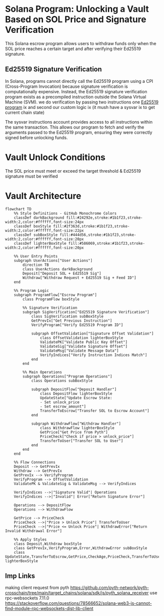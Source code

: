 # Solana Program: Unlocking a Vault Based on SOL Price and Signature Verification
This Solana escrow program allows users to withdraw funds only when the SOL price reaches a certain target and after verifying their Ed25519 signature.
## Ed25519 Signature Verification
In Solana, programs cannot directly call the Ed25519 program using a CPI (Cross-Program Invocation) because signature verification is computationally expensive. Instead, the Ed25519 signature verification program exists as a precompiled instruction outside the Solana Virtual Machine (SVM).
we do verification by passing two instructions one [Ed25519 program](https://github.com/anza-xyz/agave/blob/master/sdk/ed25519-program/src/lib.rs) ix and second our custom logic ix (it mush have a sysvar ix to get current chain state)

The sysvar instructions account provides access to all instructions within the same transaction.
This allows our program to fetch and verify the arguments passed to the Ed25519 program, ensuring they were correctly signed before unlocking funds.
# Vault Unlock Conditions
The SOL price must meet or exceed the target threshold & Ed25519 signature must be verified
# Vault Architecture
```mermaid
flowchart TD
    %% Style Definitions - GitHub Monochrome Colors
    classDef darkBackground fill:#24292e,stroke:#1b1f23,stroke-width:2,color:#ffffff,font-size:24px
    classDef boxStyle fill:#2f363d,stroke:#1b1f23,stroke-width:2,color:#ffffff,font-size:22px
    classDef subBoxStyle fill:#444d56,stroke:#1b1f23,stroke-width:2,color:#ffffff,font-size:20px
    classDef lighterBoxStyle fill:#586069,stroke:#1b1f23,stroke-width:2,color:#ffffff,font-size:20px

    %% User Entry Points
    subgraph UserActions["User Actions"]
        direction TB
        class UserActions darkBackground
        Deposit["Deposit SOL + Ed25519 Sig"]
        Withdraw["Withdraw Request + Ed25519 Sig + Feed ID"]
    end

    %% Program Logic
    subgraph ProgramFlow["Escrow Program"]
        class ProgramFlow boxStyle
        
        %% Signature Verification
        subgraph SigVerification["Ed25519 Signature Verification"]
            class SigVerification subBoxStyle
            GetPrevIx["Get Previous Instruction"]
            VerifyProgram["Verify Ed25519 Program ID"]
            
            subgraph OffsetValidation["Signature Offset Validation"]
                class OffsetValidation lighterBoxStyle
                ValidatePK["Validate Public Key Offset"]
                ValidateSig["Validate Signature Offset"]
                ValidateMsg["Validate Message Data"]
                VerifyIndices["Verify Instruction Indices Match"]
            end
        end

        %% Main Operations
        subgraph Operations["Program Operations"]
            class Operations subBoxStyle
            
            subgraph DepositFlow["Deposit Handler"]
                class DepositFlow lighterBoxStyle
                UpdateState["Update Escrow State:
                - Set unlock_price
                - Set escrow_amount"]
                TransferToEscrow["Transfer SOL to Escrow Account"]
            end

            subgraph WithdrawFlow["Withdraw Handler"]
                class WithdrawFlow lighterBoxStyle
                GetPrice["Get Price from Pyth"]
                PriceCheck["Check if price > unlock_price"]
                TransferToUser["Transfer SOL to User"]
            end
        end
    end

    %% Flow Connections
    Deposit --> GetPrevIx
    Withdraw --> GetPrevIx
    GetPrevIx --> VerifyProgram
    VerifyProgram --> OffsetValidation
    ValidatePK & ValidateSig & ValidateMsg --> VerifyIndices
    
    VerifyIndices -->|"Signature Valid"| Operations
    VerifyIndices -->|"Invalid"| Error["Return Signature Error"]
    
    Operations --> DepositFlow
    Operations --> WithdrawFlow
    
    GetPrice --> PriceCheck
    PriceCheck -->|"Price > Unlock Price"| TransferToUser
    PriceCheck -->|"Price <= Unlock Price"| WithdrawError["Return Invalid Withdrawal Error"]

    %% Apply Styles
    class Deposit,Withdraw boxStyle
    class GetPrevIx,VerifyProgram,Error,WithdrawError subBoxStyle
    class UpdateState,TransferToEscrow,GetPrice,CheckAge,PriceCheck,TransferToUser lighterBoxStyle
```
## Imp Links
making client request from pyth https://github.com/pyth-network/pyth-crosschain/tree/main/target_chains/solana/sdk/js/pyth_solana_receiver
use rpc-websockets 7.11.0       https://stackoverflow.com/questions/78566652/solana-web3-js-cannot-find-module-rpc-websockets-dist-lib-client
